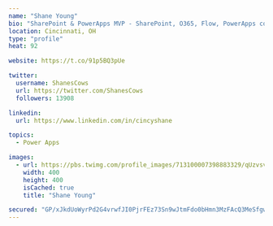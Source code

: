```yaml
---
name: "Shane Young"
bio: "SharePoint & PowerApps MVP - SharePoint, O365, Flow, PowerApps consulting? @PowerApps911 | Pure Snark? You found it."
location: Cincinnati, OH
type: "profile"
heat: 92

website: https://t.co/91p5BQ3pUe

twitter:
  username: ShanesCows
  url: https://twitter.com/ShanesCows
  followers: 13908

linkedin:
  url: https://www.linkedin.com/in/cincyshane

topics:
  - Power Apps

images:
  - url: https://pbs.twimg.com/profile_images/713100007398883329/qUzvsvQ3_400x400.jpg
    width: 400
    height: 400
    isCached: true
    title: "Shane Young"

secured: "GP/xJkdUoWyrPd2G4vrwfJI0PjrFEz73Sn9wJtmFdo0bHmn3MzFAcQ3MeSfgwDwalN/26n4nIM6deLJoOCoSbh+7h2+XCRxzsV/u5NstNWlCB6QF/0jVWVENoxLgGR0nN9RKfan6XcEfGBm9T3lIU8xxNWH5peQHhL3i6pOi3EFancHL0O3g43fnNBUr74z+hvxLwYrYTrpuke4Hkee34519ozWifz9/F725aZ8w5RBEbv8PZi8WpXqrNFIwkuS3uInKrT2q7AOicXGNp7Cs5fGAyTz5iF+WtluEBW4+NVkkqObGBHibHOk9o+xHJfoC4hfxchb+eM7wDU4ehmZWaFskGuewvSS1r3DaFAxxggfvEm80nbwwmjWpdkOzhpZVkrVvE2cFIgCBLOpZMZHPRt/HY35pV8lez4s7PJ5Vo5Q=;eLWzE2SFrKqtMnv1sVW8FQ=="
---
```


